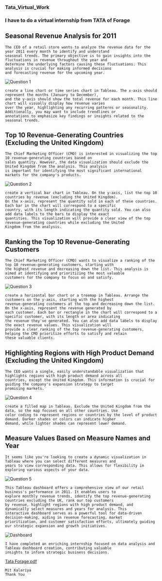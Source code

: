 ### Tata_Virtual_Work

### I have to do a virtual internship from TATA of Forage

## Seasonal Revenue Analysis for 2011
```
The CEO of a retail store wants to analyze the revenue data for the year 2011 every month to identify and understand
seasonal trends. The primary objective is to gain insights into the fluctuations in revenue throughout the year and
determine the underlying factors causing these fluctuations. This analysis is crucial for making informed decisions
and forecasting revenue for the upcoming year.
```
![Question 1](https://github.com/MitKalariya01/Tata_Virtual_Work/assets/104752543/3ea4236d-918b-4705-be85-b57ce03b4aad)
```
create a line chart or time series chart in Tableau. The x-axis should represent the months (January to December),
and the y-axis should show the total revenue for each month. This line chart will visually display how revenue varies
over the year, highlighting any recurring patterns or seasonality. Additionally, you may want to include trendlines or
annotations to emphasize key findings or insights related to the seasonal trends.
```

## Top 10 Revenue-Generating Countries (Excluding the United Kingdom)
```
The Chief Marketing Officer (CMO) is interested in visualizing the top 10 revenue-generating countries based on
sales quantity. However, the data visualization should exclude the United Kingdom from the analysis. This analysis
is important for identifying the most significant international markets for the company's products.
```
![Question 2](https://github.com/MitKalariya01/Tata_Virtual_Work/assets/104752543/e1332ef0-65b8-41cf-9436-716aabc2cdbc)
```
create a vertical bar chart in Tableau. On the y-axis, list the top 10 countries by revenue (excluding the United Kingdom).
On the x-axis, represent the quantity sold in each of these countries. Each bar in the chart will correspond to a specific
country, with its length indicating the quantity sold. You can also add data labels to the bars to display the exact
quantities. This visualization will provide a clear view of the top revenue-generating countries while excluding the United
Kingdom from the analysis.
```

## Ranking the Top 10 Revenue-Generating Customers
```
The Chief Marketing Officer (CMO) wants to visualize a ranking of the top 10 revenue-generating customers, starting with
the highest revenue and decreasing down the list. This analysis is aimed at identifying and prioritizing the most valuable
customers for the company to focus on and satisfy.
```
![Question 3](https://github.com/MitKalariya01/Tata_Virtual_Work/assets/104752543/3f562fda-1b6d-48a8-88ce-ea2da8d0dfe3)
```
create a horizontal bar chart or a treemap in Tableau. Arrange the customers on the y-axis, starting with the highest
revenue-generating customers at the top and decreasing down the list. On the x-axis, represent the revenue generated by
each customer. Each bar or rectangle in the chart will correspond to a specific customer, with its length or area indicating
the revenue they've generated. You can also add data labels to display the exact revenue values. This visualization will
provide a clear ranking of the top revenue-generating customers, helping the CMO prioritize efforts to satisfy and retain
these valuable clients.
```

## Highlighting Regions with High Product Demand (Excluding the United Kingdom)
```
The CEO wants a single, easily understandable visualization that highlights regions with high product demand across all
countries, except the United Kingdom. This information is crucial for guiding the company's expansion strategy to target
promising markets.
```
![Question 4](https://github.com/MitKalariya01/Tata_Virtual_Work/assets/104752543/2d04b7c6-d538-47d9-a4c7-07c7dd612127)
```
create a filled map in Tableau. Exclude the United Kingdom from the data, so the map focuses on all other countries. Use
color coding to represent regions or countries by the level of product demand. Darker shades or colors can indicate higher
demand, while lighter shades can represent lower demand.
```

## Measure Values Based on Measure Names and Year
```
It seems like you're looking to create a dynamic visualization in Tableau where you can select different measures and
years to view corresponding data. This allows for flexibility in exploring various aspects of your data.
```
![Question 5](https://github.com/MitKalariya01/Tata_Virtual_Work/assets/104752543/94a5cd94-e338-4b11-ab6b-a41df5ef2b52)
```
This Tableau dashboard offers a comprehensive view of our retail business's performance in 2011. It enables users to
explore monthly revenue trends, identify the top revenue-generating countries excluding the UK, rank our top customers
by revenue, highlight regions with high product demand, and dynamically select measures and years for analysis. This
interactive dashboard serves as a powerful tool for data-driven decision-making, aiding in revenue forecasting, market
prioritization, and customer satisfaction efforts, ultimately guiding our strategic expansion and growth initiatives.
```
![Dashboard](https://github.com/MitKalariya01/Tata_Virtual_Work/assets/104752543/14da57ed-1f5c-4549-8c04-39b34d4b27ac)
```
I have completed an enriching internship focused on data analysis and Tableau dashboard creation, contributing valuable
insights to inform strategic business decisions.
```
[Tata Forage.pdf](https://github.com/MitKalariya01/Tata_Virtual_Work/files/12771173/Tata.Forage.pdf)
```
Mit Kalariya
Thank You
```
